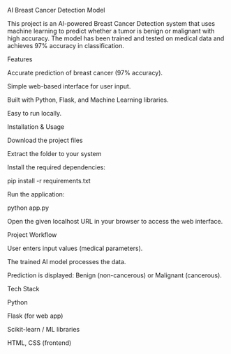 AI Breast Cancer Detection Model

This project is an AI-powered Breast Cancer Detection system that uses machine learning to predict whether a tumor is benign or malignant with high accuracy. The model has been trained and tested on medical data and achieves 97% accuracy in classification.

Features

Accurate prediction of breast cancer (97% accuracy).

Simple web-based interface for user input.

Built with Python, Flask, and Machine Learning libraries.

Easy to run locally.

Installation & Usage

Download the project files

Extract the folder to your system

Install the required dependencies:

pip install -r requirements.txt


Run the application:

python app.py


Open the given localhost URL in your browser to access the web interface.

Project Workflow

User enters input values (medical parameters).

The trained AI model processes the data.

Prediction is displayed: Benign (non-cancerous) or Malignant (cancerous).

Tech Stack

Python

Flask (for web app)

Scikit-learn / ML libraries

HTML, CSS (frontend)
